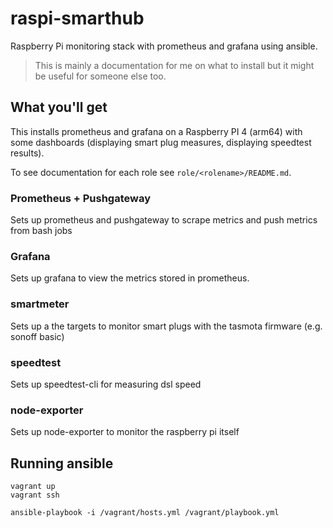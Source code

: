 # raspi-smarthub
Raspberry Pi monitoring stack with prometheus and grafana using ansible.

> This is mainly a documentation for me on what to install but it might be useful for someone else too. 

## What you'll get
This installs prometheus and grafana on a Raspberry PI 4 (arm64) with some dashboards (displaying smart plug measures, displaying speedtest results).

To see documentation for each role see `role/<rolename>/README.md`. 

### Prometheus + Pushgateway
Sets up prometheus and pushgateway to scrape metrics and push metrics from bash jobs

### Grafana
Sets up grafana to view the metrics stored in prometheus.

### smartmeter
Sets up a the targets to monitor smart plugs with the tasmota firmware (e.g. sonoff basic)

### speedtest
Sets up speedtest-cli for measuring dsl speed

### node-exporter
Sets up node-exporter to monitor the raspberry pi itself

## Running ansible
```
vagrant up
vagrant ssh
```

```shell script
ansible-playbook -i /vagrant/hosts.yml /vagrant/playbook.yml
```